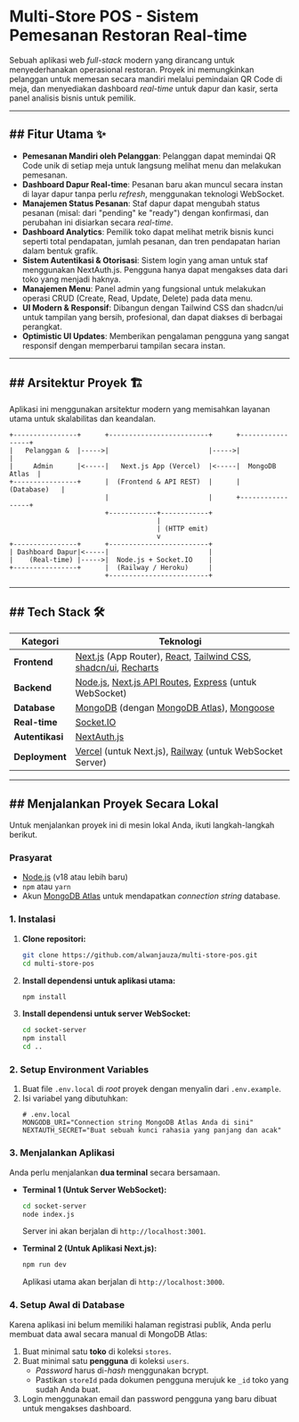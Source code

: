 # Multi-Store POS - Sistem Pemesanan Restoran Real-time

Sebuah aplikasi web _full-stack_ modern yang dirancang untuk menyederhanakan operasional restoran. Proyek ini memungkinkan pelanggan untuk memesan secara mandiri melalui pemindaian QR Code di meja, dan menyediakan dashboard _real-time_ untuk dapur dan kasir, serta panel analisis bisnis untuk pemilik.

---

## ## Fitur Utama ✨

- **Pemesanan Mandiri oleh Pelanggan**: Pelanggan dapat memindai QR Code unik di setiap meja untuk langsung melihat menu dan melakukan pemesanan.
- **Dashboard Dapur Real-time**: Pesanan baru akan muncul secara instan di layar dapur tanpa perlu _refresh_, menggunakan teknologi WebSocket.
- **Manajemen Status Pesanan**: Staf dapur dapat mengubah status pesanan (misal: dari "pending" ke "ready") dengan konfirmasi, dan perubahan ini disiarkan secara _real-time_.
- **Dashboard Analytics**: Pemilik toko dapat melihat metrik bisnis kunci seperti total pendapatan, jumlah pesanan, dan tren pendapatan harian dalam bentuk grafik.
- **Sistem Autentikasi & Otorisasi**: Sistem login yang aman untuk staf menggunakan NextAuth.js. Pengguna hanya dapat mengakses data dari toko yang menjadi haknya.
- **Manajemen Menu**: Panel admin yang fungsional untuk melakukan operasi CRUD (Create, Read, Update, Delete) pada data menu.
- **UI Modern & Responsif**: Dibangun dengan Tailwind CSS dan shadcn/ui untuk tampilan yang bersih, profesional, dan dapat diakses di berbagai perangkat.
- **Optimistic UI Updates**: Memberikan pengalaman pengguna yang sangat responsif dengan memperbarui tampilan secara instan.

---

## ## Arsitektur Proyek 🏗️

Aplikasi ini menggunakan arsitektur modern yang memisahkan layanan utama untuk skalabilitas dan keandalan.

```
+----------------+      +-------------------------+      +-----------------+
|   Pelanggan &  |----->|                         |----->|                 |
|     Admin      |<-----|   Next.js App (Vercel)  |<-----|  MongoDB Atlas  |
+----------------+      |  (Frontend & API REST)  |      |    (Database)   |
                        |                         |      +-----------------+
                        +------------+------------+
                                     |
                                     | (HTTP emit)
                                     v
+----------------+      +-------------------------+
| Dashboard Dapur|<-----|                         |
|    (Real-time) |----->|  Node.js + Socket.IO    |
+----------------+      |  (Railway / Heroku)     |
                        +-------------------------+
```

---

## ## Tech Stack 🛠️

| Kategori        | Teknologi                                                                                                                                                                                  |
| --------------- | ------------------------------------------------------------------------------------------------------------------------------------------------------------------------------------------ |
| **Frontend**    | [Next.js](https://nextjs.org/) (App Router), [React](https://react.dev/), [Tailwind CSS](https://tailwindcss.com/), [shadcn/ui](https://ui.shadcn.com/), [Recharts](https://recharts.org/) |
| **Backend**     | [Node.js](https://nodejs.org/), [Next.js API Routes](https://nextjs.org/docs/app/building-your-application/routing/route-handlers), [Express](https://expressjs.com/) (untuk WebSocket)    |
| **Database**    | [MongoDB](https://www.mongodb.com/) (dengan [MongoDB Atlas](https://www.mongodb.com/cloud/atlas)), [Mongoose](https://mongoosejs.com/)                                                     |
| **Real-time**   | [Socket.IO](https://socket.io/)                                                                                                                                                            |
| **Autentikasi** | [NextAuth.js](https://next-auth.js.org/)                                                                                                                                                   |
| **Deployment**  | [Vercel](https://vercel.com/) (untuk Next.js), [Railway](https://railway.app/) (untuk WebSocket Server)                                                                                    |

---

## ## Menjalankan Proyek Secara Lokal

Untuk menjalankan proyek ini di mesin lokal Anda, ikuti langkah-langkah berikut.

### **Prasyarat**

- [Node.js](https://nodejs.org/) (v18 atau lebih baru)
- `npm` atau `yarn`
- Akun [MongoDB Atlas](https://www.mongodb.com/cloud/atlas) untuk mendapatkan _connection string_ database.

### **1. Instalasi**

1.  **Clone repositori:**

    ```bash
    git clone https://github.com/alwanjauza/multi-store-pos.git
    cd multi-store-pos
    ```

2.  **Install dependensi untuk aplikasi utama:**

    ```bash
    npm install
    ```

3.  **Install dependensi untuk server WebSocket:**
    ```bash
    cd socket-server
    npm install
    cd ..
    ```

### **2. Setup Environment Variables**

1.  Buat file `.env.local` di _root_ proyek dengan menyalin dari `.env.example`.
2.  Isi variabel yang dibutuhkan:
    ```env
    # .env.local
    MONGODB_URI="Connection string MongoDB Atlas Anda di sini"
    NEXTAUTH_SECRET="Buat sebuah kunci rahasia yang panjang dan acak"
    ```

### **3. Menjalankan Aplikasi**

Anda perlu menjalankan **dua terminal** secara bersamaan.

- **Terminal 1 (Untuk Server WebSocket):**

  ```bash
  cd socket-server
  node index.js
  ```

  Server ini akan berjalan di `http://localhost:3001`.

- **Terminal 2 (Untuk Aplikasi Next.js):**
  ```bash
  npm run dev
  ```
  Aplikasi utama akan berjalan di `http://localhost:3000`.

### **4. Setup Awal di Database**

Karena aplikasi ini belum memiliki halaman registrasi publik, Anda perlu membuat data awal secara manual di MongoDB Atlas:

1.  Buat minimal satu **toko** di koleksi `stores`.
2.  Buat minimal satu **pengguna** di koleksi `users`.
    - _Password_ harus di-_hash_ menggunakan bcrypt.
    - Pastikan `storeId` pada dokumen pengguna merujuk ke `_id` toko yang sudah Anda buat.
3.  Login menggunakan email dan password pengguna yang baru dibuat untuk mengakses dashboard.
